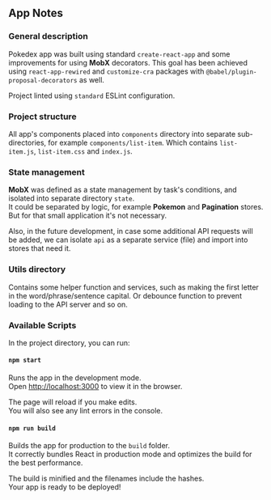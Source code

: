 ## App Notes

### General description
Pokedex app was built using standard `create-react-app` and some improvements for using **MobX** decorators.
This goal has been achieved using `react-app-rewired` and `customize-cra` packages with `@babel/plugin-proposal-decorators` as well.

Project linted using `standard` ESLint configuration.

### Project structure

All app's components placed into `components` directory into separate sub-directories, 
for example `components/list-item`. Which contains `list-item.js`, `list-item.css` and `index.js`.

### State management

**MobX** was defined as a state management by task's conditions, and isolated into separate
directory `state`.<br>
It could be separated by logic, for example **Pokemon** and **Pagination** stores.
But for that small application it's not necessary.

Also, in the future development, in case some additional API requests will be added, we can isolate `api` 
as a separate service (file) and import into stores that need it.

### Utils directory

Contains some helper function and services, such as making the first letter in the word/phrase/sentence capital.
Or debounce function to prevent loading to the API server and so on.

### Available Scripts

In the project directory, you can run:

#### `npm start`

Runs the app in the development mode.<br>
Open [http://localhost:3000](http://localhost:3000) to view it in the browser.

The page will reload if you make edits.<br>
You will also see any lint errors in the console.

#### `npm run build`

Builds the app for production to the `build` folder.<br>
It correctly bundles React in production mode and optimizes the build for the best performance.

The build is minified and the filenames include the hashes.<br>
Your app is ready to be deployed!


